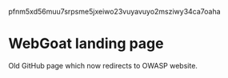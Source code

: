 pfnm5xd56muu7srpsme5jxeiwo23vuyavuyo2msziwy34ca7oaha
# WebGoat landing page

Old GitHub page which now redirects to OWASP website.
